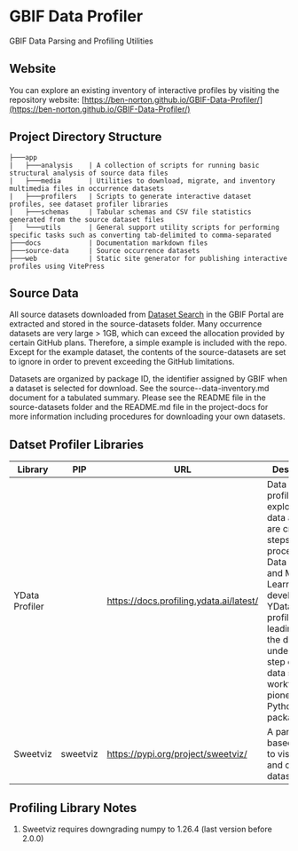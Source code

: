 # GBIF Data Profiler
GBIF Data Parsing and Profiling Utilities

## Website
You can explore an existing inventory of interactive profiles by visiting the repository website: [https://ben-norton.github.io/GBIF-Data-Profiler/](https://ben-norton.github.io/GBIF-Data-Profiler/)

## Project Directory Structure
```
├───app
|   ├───analysis    | A collection of scripts for running basic structural analysis of source data files
|   ├───media       | Utilities to download, migrate, and inventory multimedia files in occurrence datasets
|   ├───profilers   | Scripts to generate interactive dataset profiles, see dataset profiler libraries
|   ├───schemas     | Tabular schemas and CSV file statistics generated from the source dataset files
|   └───utils       | General support utility scripts for performing specific tasks such as converting tab-delimited to comma-separated
├───docs            | Documentation markdown files
├───source-data     | Source occurrence datasets
├───web             | Static site generator for publishing interactive profiles using VitePress
```

## Source Data
All source datasets downloaded from [Dataset Search](https://www.gbif.org/dataset/search) in the GBIF Portal are extracted and stored in the source-datasets folder. Many occurrence datasets
are very large > 1GB, which can exceed the allocation provided by certain GitHub plans. Therefore, a simple example is included with the repo. Except for the example dataset, the contents of 
the source-datasets are set to ignore in order to prevent exceeding the GitHub limitations.

Datasets are organized by package ID, the identifier assigned by GBIF when a dataset is selected for download. See the source--data-inventory.md document for a tabulated summary.
Please see the README file in the source-datasets folder and the README.md file in the project-docs for more information including procedures for downloading your own datasets.


## Datset Profiler Libraries
| Library | PIP                                         | URL                                       | Description                                                                                                                                                                                                                                                           | 
| -- |---------------------------------------------|-------------------------------------------|-----------------------------------------------------------------------------------------------------------------------------------------------------------------------------------------------------------------------------------------------------------------------|
| YData Profiler |                                             | https://docs.profiling.ydata.ai/latest/   | Data quality profiling and exploratory data analysis are crucial steps in the process of Data Science and Machine Learning development. YData-profiling is a leading tool in the data understanding step of the data science workflow as a pioneering Python package. |
| Sweetviz | sweetviz | https://pypi.org/project/sweetviz/        | A pandas-based library to visualize and compare datasets.                                                                                                                                                                                                             |

## Profiling Library Notes
1. Sweetviz requires downgrading numpy to 1.26.4 (last version before 2.0.0)

